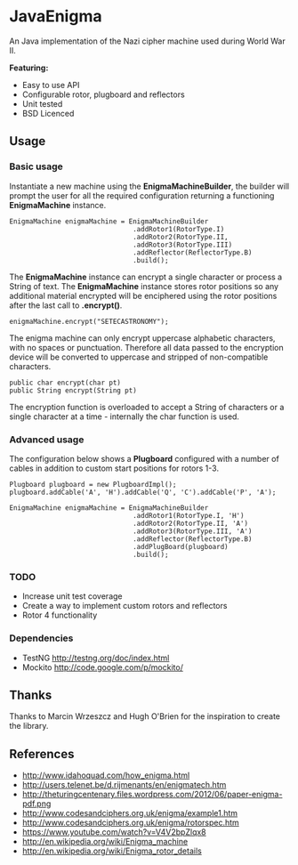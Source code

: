 # JavaEnigma

An Java implementation of the Nazi cipher machine used during World War II.

__Featuring:__
+ Easy to use API
+ Configurable rotor, plugboard and reflectors
+ Unit tested
+ BSD Licenced

## Usage
### Basic usage
Instantiate a new machine using the __EnigmaMachineBuilder__, the builder will
prompt the user for all the required configuration returning a functioning
__EnigmaMachine__ instance.

    EnigmaMachine enigmaMachine = EnigmaMachineBuilder
                                   .addRotor1(RotorType.I)
                                   .addRotor2(RotorType.II,
                                   .addRotor3(RotorType.III)
                                   .addReflector(ReflectorType.B)
                                   .build();

The __EnigmaMachine__ instance can encrypt a single character or process a String
of text. The __EnigmaMachine__ instance stores rotor positions so any additional
material encrypted will be enciphered using the rotor positions after the last
call to __.encrypt()__.

    enigmaMachine.encrypt("SETECASTRONOMY");

The enigma machine can only encrypt uppercase alphabetic characters, with no
spaces or punctuation. Therefore all data passed to the encryption device will
be converted to uppercase and stripped of non-compatible characters.

    public char encrypt(char pt)
    public String encrypt(String pt)

The encryption function is overloaded to accept a String of characters or a
single character at a time - internally the char function is used.

### Advanced usage
The configuration below shows a __Plugboard__ configured with a number of
cables in addition to custom start positions for rotors 1-3.

    Plugboard plugboard = new PlugboardImpl();
    plugboard.addCable('A', 'H').addCable('Q', 'C').addCable('P', 'A');

    EnigmaMachine enigmaMachine = EnigmaMachineBuilder
                                   .addRotor1(RotorType.I, 'H')
                                   .addRotor2(RotorType.II, 'A')
                                   .addRotor3(RotorType.III, 'A')
                                   .addReflector(ReflectorType.B)  
                                   .addPlugBoard(plugboard)
                                   .build();

<!---### Custom rotors --->

### TODO
+ Increase unit test coverage
+ Create a way to implement custom rotors and reflectors
+ Rotor 4 functionality

### Dependencies
+ TestNG http://testng.org/doc/index.html
+ Mockito http://code.google.com/p/mockito/


## Thanks
Thanks to Marcin Wrzeszcz and Hugh O'Brien for the inspiration to create the
library.

## References
+ http://www.idahoquad.com/how_enigma.html
+ http://users.telenet.be/d.rijmenants/en/enigmatech.htm
+ http://theturingcentenary.files.wordpress.com/2012/06/paper-enigma-pdf.png
+ http://www.codesandciphers.org.uk/enigma/example1.htm
+ http://www.codesandciphers.org.uk/enigma/rotorspec.htm
+ https://www.youtube.com/watch?v=V4V2bpZlqx8
+ http://en.wikipedia.org/wiki/Enigma_machine
+ http://en.wikipedia.org/wiki/Enigma_rotor_details
